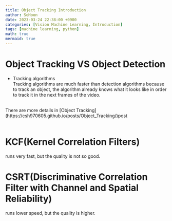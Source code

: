 ```yaml
---
title: Object Tracking Introduction
author: SeHoon
date: 2023-03-24 22:38:00 +0900
categories: [Vision Machine Learning, Introduction]
tags: [machine learning, python]
math: true
mermaid: true
---
```


# Object Tracking VS Object Detection
+ Tracking algorithms <br>
Tracking algorithms are much faster than detection algorithms because to track an object, the algorithm already knows what it looks like in order to track it in the next frames of the video.
<br>
There are more details in [Object Tracking](https://csh970605.github.io/posts/Object_Tracking/)post
<br><br>

# KCF(Kernel Correlation Filters)
runs very fast, but the quality is not so good.<br>

# CSRT(Discriminative Correlation Filter with Channel and Spatial Reliability)
runs lower speed, but the quality is higher.<br>